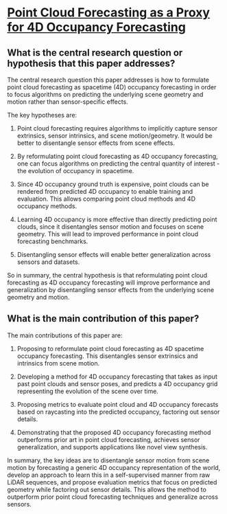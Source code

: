 # [Point Cloud Forecasting as a Proxy for 4D Occupancy Forecasting](https://arxiv.org/abs/2302.13130)

## What is the central research question or hypothesis that this paper addresses?

 The central research question this paper addresses is how to formulate point cloud forecasting as spacetime (4D) occupancy forecasting in order to focus algorithms on predicting the underlying scene geometry and motion rather than sensor-specific effects. 

The key hypotheses are:

1. Point cloud forecasting requires algorithms to implicitly capture sensor extrinsics, sensor intrinsics, and scene motion/geometry. It would be better to disentangle sensor effects from scene effects.

2. By reformulating point cloud forecasting as 4D occupancy forecasting, one can focus algorithms on predicting the central quantity of interest - the evolution of occupancy in spacetime. 

3. Since 4D occupancy ground truth is expensive, point clouds can be rendered from predicted 4D occupancy to enable training and evaluation. This allows comparing point cloud methods and 4D occupancy methods.

4. Learning 4D occupancy is more effective than directly predicting point clouds, since it disentangles sensor motion and focuses on scene geometry. This will lead to improved performance in point cloud forecasting benchmarks.

5. Disentangling sensor effects will enable better generalization across sensors and datasets.

So in summary, the central hypothesis is that reformulating point cloud forecasting as 4D occupancy forecasting will improve performance and generalization by disentangling sensor effects from the underlying scene geometry and motion.


## What is the main contribution of this paper?

 The main contributions of this paper are:

1. Proposing to reformulate point cloud forecasting as 4D spacetime occupancy forecasting. This disentangles sensor extrinsics and intrinsics from scene motion.

2. Developing a method for 4D occupancy forecasting that takes as input past point clouds and sensor poses, and predicts a 4D occupancy grid representing the evolution of the scene over time. 

3. Proposing metrics to evaluate point cloud and 4D occupancy forecasts based on raycasting into the predicted occupancy, factoring out sensor details.

4. Demonstrating that the proposed 4D occupancy forecasting method outperforms prior art in point cloud forecasting, achieves sensor generalization, and supports applications like novel view synthesis.

In summary, the key ideas are to disentangle sensor motion from scene motion by forecasting a generic 4D occupancy representation of the world, develop an approach to learn this in a self-supervised manner from raw LiDAR sequences, and propose evaluation metrics that focus on predicted geometry while factoring out sensor details. This allows the method to outperform prior point cloud forecasting techniques and generalize across sensors.
